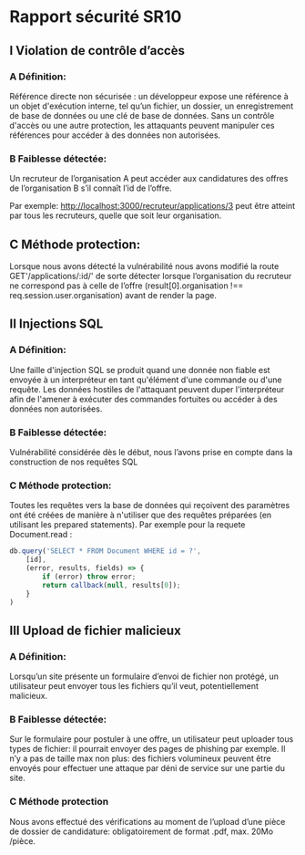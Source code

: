 ﻿# Rapport sécurité SR10

## I Violation de contrôle d’accès
### A Définition:
Référence directe non sécurisée : un développeur expose une référence à un objet d'exécution interne, tel qu’un fichier, un dossier, un enregistrement de base de données ou une clé de base de données. Sans un contrôle d'accès ou une autre protection, les attaquants peuvent manipuler ces références pour accéder à des données non autorisées.
### B Faiblesse détectée:
Un recruteur de l’organisation A peut accéder aux candidatures des offres de l’organisation B s’il connaît l’id de l’offre.

Par exemple: [http://localhost:3000/recruteur/applications/3](http://localhost:3000/recruteur/applications/2) peut être atteint par tous les recruteurs, quelle que soit leur organisation. 
## <a name="_ljjqtdvo7010"></a> C Méthode protection:
Lorsque nous avons détecté la vulnérabilité nous avons modifié la route GET'/applications/:id/' de sorte détecter lorsque l’organisation du recruteur ne correspond pas à celle de l’offre (result[0].organisation !== req.session.user.organisation) avant de render la page.

## II Injections SQL
### A Définition:
Une faille d'injection SQL se produit quand une donnée non fiable est envoyée à un interpréteur en tant qu'élément d'une commande ou d'une requête. Les données hostiles de l'attaquant peuvent duper l'interpréteur afin de l'amener à exécuter des commandes fortuites ou accéder à des données non autorisées.
### B Faiblesse détectée:
Vulnérabilité considérée dès le début, nous l’avons prise en compte dans la construction de nos requêtes SQL
### C Méthode protection:
Toutes les requêtes vers la base de données qui reçoivent des paramètres ont été créées de manière  à n'utiliser que des requêtes préparées (en utilisant les prepared statements). Par exemple pour la requete Document.read :

```javascript
db.query('SELECT * FROM Document WHERE id = ?',
    [id],
    (error, results, fields) => {
        if (error) throw error;
        return callback(null, results[0]);
    }
)

```

## III Upload de fichier malicieux
### A Définition:
Lorsqu’un site présente un formulaire d’envoi de fichier non protégé, un utilisateur peut envoyer tous les fichiers qu’il veut, potentiellement malicieux.
### B Faiblesse détectée:
Sur le formulaire pour postuler à une offre, un utilisateur peut uploader tous types de fichier: il pourrait envoyer des pages de phishing par exemple. Il n’y a pas de taille max non plus:  des fichiers volumineux peuvent être envoyés pour effectuer une attaque par déni de service sur une partie du site.
### C Méthode protection
Nous avons effectué des vérifications au moment de l’upload d’une pièce de dossier de candidature: obligatoirement de format .pdf, max. 20Mo /pièce.

